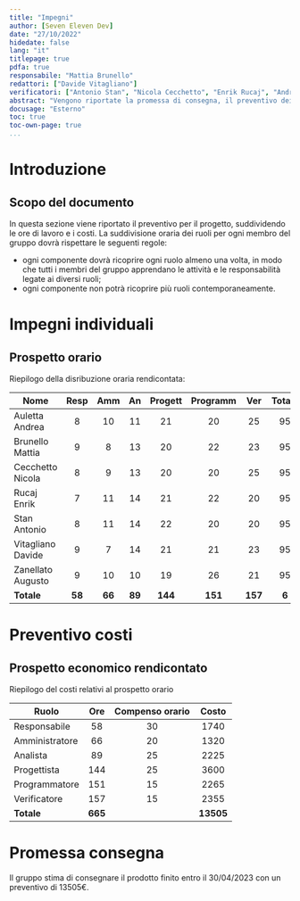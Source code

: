 ```yaml
---
title: "Impegni"
author: [Seven Eleven Dev]
date: "27/10/2022"
hidedate: false
lang: "it"
titlepage: true
pdfa: true
responsabile: "Mattia Brunello"
redattori: ["Davide Vitagliano"]
verificatori: ["Antonio Stan", "Nicola Cecchetto", "Enrik Rucaj", "Andrea Auletta", "Augusto Zanellato"]
abstract: "Vengono riportate la promessa di consegna, il preventivo dei costi il totale di ore produttive previste per componente del gruppo"
docusage: "Esterno"
toc: true
toc-own-page: true
...
```


# Introduzione

## Scopo del documento

In questa sezione viene riportato il preventivo per il progetto, suddividendo le ore di lavoro e i costi.
La suddivisione oraria dei ruoli per ogni membro del gruppo dovrà rispettare le seguenti regole:

* ogni componente dovrà ricoprire ogni ruolo almeno una volta, in modo che tutti i membri del gruppo apprendano le
  attività e le responsabilità legate ai diversi ruoli;
* ogni componente non potrà ricoprire più ruoli contemporaneamente.

# Impegni individuali

## Prospetto orario

Riepilogo della disribuzione oraria rendicontata:

| **Nome**          | **Resp** | **Amm** | **An** | **Progett** | **Programm** | **Ver** | **Totale** |
| ----------------- |:--------:| :-----: |:------:|:-----------:|:------------:|:-------:|:----------:|
| Auletta Andrea    | 8        | 10      | 11     | 21          | 20           | 25      | 95         |
| Brunello Mattia   | 9        | 8       | 13     | 20          | 22           | 23      | 95         |
| Cecchetto Nicola  | 8        | 9       | 13     | 20          | 20           | 25      | 95         |
| Rucaj Enrik       | 7        | 11      | 14     | 21          | 22           | 20      | 95         |
| Stan Antonio      | 8        | 11      | 14     | 22          | 20           | 20      | 95         |
| Vitagliano Davide | 9        | 7       | 14     | 21          | 21           | 23      | 95         |
| Zanellato Augusto | 9        | 10      | 10     | 19          | 26           | 21      | 95         |
| **Totale**        | **58**   | **66**  | **89** | **144**     | **151**      | **157** | **6**      |

# Preventivo costi

## Prospetto economico rendicontato

Riepilogo del costi relativi al prospetto orario

| **Ruolo**      | **Ore** | **Compenso orario** | **Costo** |
| -------------- |:-------:|:-------------------:|:---------:|
| Responsabile   | 58      | 30                  | 1740      |
| Amministratore | 66      | 20                  | 1320      |
| Analista       | 89      | 25                  | 2225      |
| Progettista    | 144     | 25                  | 3600      |
| Programmatore  | 151     | 15                  | 2265      |
| Verificatore   | 157     | 15                  | 2355      |
| **Totale**     | **665** |                     | **13505** |

# Promessa consegna

Il gruppo stima di consegnare il prodotto finito entro il 30/04/2023 con un preventivo di 13505€.
